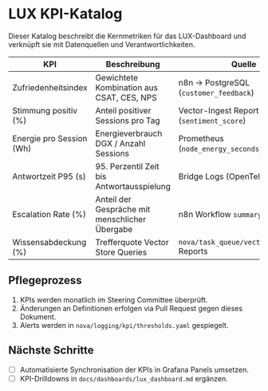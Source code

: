 # LUX KPI-Katalog

Dieser Katalog beschreibt die Kernmetriken für das LUX-Dashboard und verknüpft
sie mit Datenquellen und Verantwortlichkeiten.

| KPI | Beschreibung | Quelle | Owner | Schwellenwert |
| --- | --- | --- | --- | --- |
| Zufriedenheitsindex | Gewichtete Kombination aus CSAT, CES, NPS | n8n → PostgreSQL (`customer_feedback`) | Aura | ≥ 4.2 |
| Stimmung positiv (%) | Anteil positiver Sessions pro Tag | Vector-Ingest Report (`sentiment_score`) | Aura/Echo | ≥ 65 % |
| Energie pro Session (Wh) | Energieverbrauch DGX / Anzahl Sessions | Prometheus (`node_energy_seconds_total`) | Nova | ≤ 35 Wh |
| Antwortzeit P95 (s) | 95. Perzentil Zeit bis Antwortausspielung | Bridge Logs (OpenTelemetry) | Chronos | ≤ 2.5 s |
| Escalation Rate (%) | Anteil der Gespräche mit menschlicher Übergabe | n8n Workflow `summary-refresh` | Chronos | ≤ 8 % |
| Wissensabdeckung (%) | Trefferquote Vector Store Queries | `nova/task_queue/vector_ingest.py` Reports | Lumina | ≥ 92 % |

## Pflegeprozess

1. KPIs werden monatlich im Steering Committee überprüft.
2. Änderungen an Definitionen erfolgen via Pull Request gegen dieses Dokument.
3. Alerts werden in `nova/logging/kpi/thresholds.yaml` gespiegelt.

## Nächste Schritte

- [ ] Automatisierte Synchronisation der KPIs in Grafana Panels umsetzen.
- [ ] KPI-Drilldowns in `docs/dashboards/lux_dashboard.md` ergänzen.
